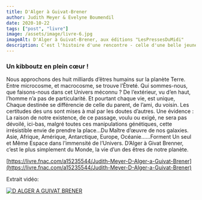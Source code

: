 ```yaml
---
title: D'Alger à Guivat-Brener
author: Judith Meyer & Evelyne Boumendil
date: 2020-10-22
tags: ["post", "livre"]
image: /assets/image/livre-6.jpg
imageAlt: D'Alger à Guivat-Brener, aux éditions "LesPressesDuMidi"
description: C'est l'histoire d'une rencontre - celle d'une belle jeune femme qu'on a, un temps, nommé rappatriée d'Algérie, avec le kibboutz de ses rêves d'antan. Ils se sont vus, adoptés, aimés. C'est aussi le récit d'un retour. Les années ont passées, mais, c'est au kibboutz que les valises se sont définitivement posées. La volonté de cette femme, Evelyne Rahel, a permis le bonheur d'une famille.
---
```


### Un kibboutz en plein cœur !

Nous approchons des huit milliards d’êtres humains sur la planète Terre. Entre microcosme, et macrocosme, se trouve l’Êtreté. Qui sommes-nous, que faisons-nous dans cet Univers méconnu ?
De l’extérieur, vu d’en haut, l’homme n’a pas de particularité. Et pourtant chaque vie, est unique, Chaque destinée se différencie de celle du parent, de l’ami, du voisin. Les certitudes des uns sont mises à mal par les doutes d’autres.
Une évidence : La raison de notre existence, de ce passage, voulu ou exigé, ne sera pas dévoilé, ici-bas, malgré toutes ces manipulations génétiques, cette irrésistible envie de prendre la place…Du Maître d’œuvre de nos galaxies.
Asie, Afrique, Amérique, Antarctique, Europe, Océanie……Forment Un seul et Même Espace dans l’immensité de l’Univers. 
D’Alger à Givat Brenner, c’est le plus simplement du Monde, la vie d’un des êtres de notre planète.

[https://livre.fnac.com/a15235544/Judith-Meyer-D-Alger-a-Guivat-Brener](https://livre.fnac.com/a15235544/Judith-Meyer-D-Alger-a-Guivat-Brener)

Extrait vidéo:

[![D ALGER A GUIVAT BRENER](https://img.youtube.com/vi/JhQKhhu93X0/0.jpg)](https://www.youtube.com/watch?v=JhQKhhu93X0)